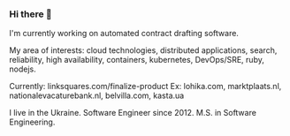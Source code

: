 ### Hi there 👋
I'm currently working on automated contract drafting software.

My area of interests: cloud technologies, distributed applications, search, reliability, high availability, containers, kubernetes, DevOps/SRE, ruby, nodejs.

Currently: linksquares.com/finalize-product Ex: lohika.com, marktplaats.nl, nationalevacaturebank.nl, belvilla.com, kasta.ua

I live in the Ukraine. Software Engineer since 2012. M.S. in Software Engineering.

<!--
**AdamDubnytskyy/AdamDubnytskyy** is a ✨ _special_ ✨ repository because its `README.md` (this file) appears on your GitHub profile.

Here are some ideas to get you started:

- 🔭 I’m currently working on ...
- 🌱 I’m currently learning ...
- 👯 I’m looking to collaborate on ...
- 🤔 I’m looking for help with ...
- 💬 Ask me about ...
- 📫 How to reach me: ...
- 😄 Pronouns: ...
- ⚡ Fun fact: ...
-->
